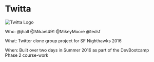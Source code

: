 # Twitta

![Twitta Logo](https://github.com/jlhall/twitta/blob/master/public/img/twitta.jpg "Twitta Logo")

Who: @jhall @Mikael491 @MikeyMoore @tedsf

What: Twitter clone group project for SF Nighthawks 2016

When: Built over two days in Summer 2016 as part of the DevBootcamp Phase 2 course-work
